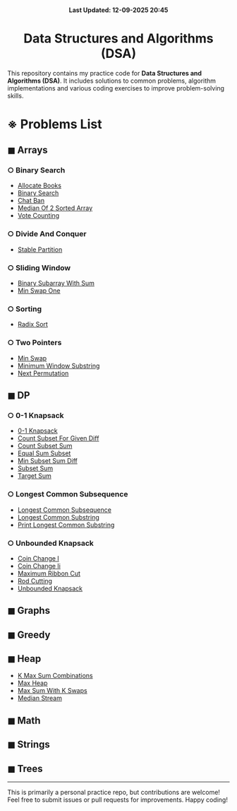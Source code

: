<h4 align="center"> Last Updated: 12-09-2025 20:45</h4>

<h1 align="center">Data Structures and Algorithms (DSA)</h1>

This repository contains my practice code for **Data Structures and Algorithms (DSA)**. It includes solutions to common problems, algorithm implementations and various coding exercises to improve problem-solving skills.

# ※ Problems List

## $\blacksquare$ Arrays


### $\bigcirc$ Binary Search

- [Allocate Books](Arrays/Binary_Search/allocate_books.cpp)
- [Binary Search](Arrays/Binary_Search/binary_search.cpp)
- [Chat Ban](Arrays/Binary_Search/chat_ban.cpp)
- [Median Of 2 Sorted Array](Arrays/Binary_Search/median_of_2_sorted_array.cpp)
- [Vote Counting](Arrays/Binary_Search/vote_counting.cpp)

### $\bigcirc$ Divide And Conquer

- [Stable Partition](Arrays/Divide_And_Conquer/stable_partition.cpp)

### $\bigcirc$ Sliding Window

- [Binary Subarray With Sum](Arrays/Sliding_Window/binary_subarray_with_sum.cpp)
- [Min Swap One](Arrays/Sliding_Window/min_swap_one.cpp)

### $\bigcirc$ Sorting

- [Radix Sort](Arrays/Sorting/radix_sort.cpp)

### $\bigcirc$ Two Pointers

- [Min Swap](Arrays/Two_Pointers/min_swap.cpp)
- [Minimum Window Substring](Arrays/Two_Pointers/minimum_window_substring.cpp)
- [Next Permutation](Arrays/Two_Pointers/next_permutation.cpp)

## $\blacksquare$ DP


### $\bigcirc$ 0-1 Knapsack

- [0-1 Knapsack](DP/0-1_Knapsack/0-1_knapsack.cpp)
- [Count Subset For Given Diff](DP/0-1_Knapsack/count_subset_for_given_diff.cpp)
- [Count Subset Sum](DP/0-1_Knapsack/count_subset_sum.cpp)
- [Equal Sum Subset](DP/0-1_Knapsack/equal_sum_subset.cpp)
- [Min Subset Sum Diff](DP/0-1_Knapsack/min_subset_sum_diff.cpp)
- [Subset Sum](DP/0-1_Knapsack/subset_sum.cpp)
- [Target Sum](DP/0-1_Knapsack/target_sum.cpp)

### $\bigcirc$ Longest Common Subsequence

- [Longest Common Subsequence](DP/Longest_Common_Subsequence/longest_common_subsequence.cpp)
- [Longest Common Substring](DP/Longest_Common_Subsequence/longest_common_substring.cpp)
- [Print Longest Common Substring](DP/Longest_Common_Subsequence/print_longest_common_substring.cpp)

### $\bigcirc$ Unbounded Knapsack

- [Coin Change I](DP/Unbounded_Knapsack/coin_change_i.cpp)
- [Coin Change Ii](DP/Unbounded_Knapsack/coin_change_ii.cpp)
- [Maximum Ribbon Cut](DP/Unbounded_Knapsack/maximum_ribbon_cut.cpp)
- [Rod Cutting](DP/Unbounded_Knapsack/rod_cutting.cpp)
- [Unbounded Knapsack](DP/Unbounded_Knapsack/unbounded_knapsack.cpp)

## $\blacksquare$ Graphs


## $\blacksquare$ Greedy


## $\blacksquare$ Heap

- [K Max Sum Combinations](Heap/k_max_sum_combinations.cpp)
- [Max Heap](Heap/max_heap.cpp)
- [Max Sum With K Swaps](Heap/max_sum_with_k_swaps.cpp)
- [Median Stream](Heap/median_stream.cpp)

## $\blacksquare$ Math


## $\blacksquare$ Strings


## $\blacksquare$ Trees

---

This is primarily a personal practice repo, but contributions are welcome! Feel free to submit issues or pull requests for improvements. Happy coding!
